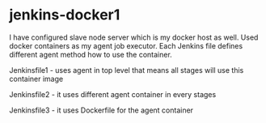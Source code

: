 # jenkins-docker1
I have configured slave node server which is my docker host as well. Used docker containers as my agent job executor.
Each Jenkins file defines different agent method how to use the container.

Jenkinsfile1 - uses agent in top level that means all stages will use this container image

Jenkinsfile2 - it uses different agent container in every stages

Jenkinsfile3 - it uses Dockerfile for the agent container
